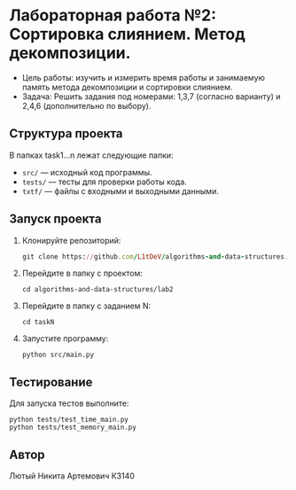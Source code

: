 # Лабораторная работа №2: Сортировка слиянием. Метод декомпозиции.
- Цель работы: изучить и измерить время работы и занимаемую память метода декомпозиции и сортировки слиянием.
- Задача: Решить задания под номерами: 1,3,7 (согласно варианту) и 2,4,6 (дополнительно по выбору).
## Структура проекта
В папках task1...n лежат следующие папки:
- `src/` — исходный код программы.
- `tests/` — тесты для проверки работы кода.
- `txtf/` — файлы с входными и выходными данными.
## Запуск проекта
1. Клонируйте репозиторий:
   ```rb
   git clone https://github.com/L1tDeV/algorithms-and-data-structures.git
   ```
2. Перейдите в папку с проектом:
   ```
   cd algorithms-and-data-structures/lab2
   ```
3. Перейдите в папку с заданием N:
   ```
   cd taskN
   ```
4. Запустите программу:
   ```
   python src/main.py
   ```
## Тестирование
Для запуска тестов выполните:
   ```
   python tests/test_time_main.py
   python tests/test_memory_main.py
   ```
## Автор
Лютый Никита Артемович К3140
